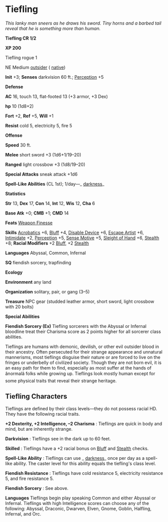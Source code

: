 # Tiefling

_This lanky man sneers as he draws his sword. Tiny horns and a barbed tail reveal that he is something more than human._

**Tiefling CR 1/2**

**XP 200**

Tiefling rogue 1

NE Medium [outsider](creatureTypes.html#_outsider) ( [native](creatureTypes.html#_native-subtype))

**Init** +3; **Senses** darkvision 60 ft.; [Perception](../skills/perception.html#_perception) +5

**Defense**

**AC** 16, touch 13, flat-footed 13 (+3 armor, +3 Dex)

**hp** 10 (1d8+2)

**Fort** +2, **Ref** +5, **Will** +1

**Resist** cold 5, electricity 5, fire 5

**Offense**

**Speed** 30 ft.

**Melee** short sword +3 (1d6+1/19–20)

**Ranged** light crossbow +3 (1d8/19–20)

**Special Attacks** sneak attack +1d6

**Spell-Like Abilities** (CL 1st); 1/day—_ [darkness](../spells/darkness.html#_darkness)_

**Statistics**

**Str** 13, **Dex** 17, **Con** 14, **Int** 12, **Wis** 12, **Cha** 6

**Base Atk** +0; **CMB** +1; **CMD** 14

**Feats** [Weapon Finesse](../feats.html#_weapon-finesse)

**Skills** [Acrobatics](../skills/acrobatics.html#_acrobatics) +6, [Bluff](../skills/bluff.html#_bluff) +4, [Disable Device](../skills/disableDevice.html#_disable-device) +6, [Escape Artist](../skills/escapeArtist.html#_escape-artist) +6, [Intimidate](../skills/intimidate.html#_intimidate) +2, [Perception](../skills/perception.html#_perception) +5, [Sense Motive](../skills/senseMotive.html#_sense-motive) +5, [Sleight of Hand](../skills/sleightOfHand.html#_sleight-of-hand) +6, [Stealth](../skills/stealth.html#_stealth) +8; **Racial Modifiers** +2 [Bluff](../skills/bluff.html#_bluff), +2 [Stealth](../skills/stealth.html#_stealth)

**Languages** Abyssal, Common, Infernal

**SQ** fiendish sorcery, trapfinding

**Ecology**

**Environment** any land

**Organization** solitary, pair, or gang (3–5)

**Treasure** NPC gear (studded leather armor, short sword, light crossbow with 20 bolts)

**Special Abilities**

**Fiendish Sorcery (Ex)** Tiefling sorcerers with the Abyssal or Infernal bloodline treat their Charisma score as 2 points higher for all sorcerer class abilities.

Tieflings are humans with demonic, devilish, or other evil outsider blood in their ancestry. Often persecuted for their strange appearance and unnatural mannerisms, most tieflings disguise their nature or are forced to live on the fringes or underbelly of civilized society. Though they are not born evil, it is an easy path for them to find, especially as most suffer at the hands of ânormalâ folks while growing up. Tieflings look mostly human except for some physical traits that reveal their strange heritage.

## Tiefling Characters

Tieflings are defined by their class levels—they do not possess racial HD. They have the following racial traits.

**+2 Dexterity, +2 Intelligence, –2 Charisma** : Tieflings are quick in body and mind, but are inherently strange.

**Darkvision** : Tieflings see in the dark up to 60 feet.

**Skilled** : Tieflings have a +2 racial bonus on [Bluff](../skills/bluff.html#_bluff) and [Stealth](../skills/stealth.html#_stealth) checks.

**Spell-Like Ability** : Tieflings can use _ [darkness](../spells/darkness.html#_darkness)_ once per day as a spell-like ability. The caster level for this ability equals the tiefling's class level.

**Fiendish Resistance** : Tieflings have cold resistance 5, electricity resistance 5, and fire resistance 5.

**Fiendish Sorcery** : See above.

**Languages** Tieflings begin play speaking Common and either Abyssal or Infernal. Tieflings with high Intelligence scores can choose any of the following: Abyssal, Draconic, Dwarven, Elven, Gnome, Goblin, Halfling, Infernal, and Orc.

